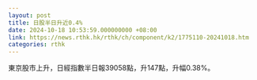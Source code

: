 ```yaml
---
layout: post
title: 日股半日升近0.4%
date: 2024-10-18 10:53:59.000000000 +08:00
link: https://news.rthk.hk/rthk/ch/component/k2/1775110-20241018.htm
categories: rthk
---
```


東京股市上升，日經指數半日報39058點，升147點，升幅0.38%。
